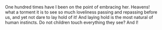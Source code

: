 One hundred times have I been on the point of embracing her. Heavens! what a torment it is to see so much loveliness passing and repassing before us, and yet not dare to lay hold of it! And laying hold is the most natural of human instincts. Do not children touch everything they see? And I!